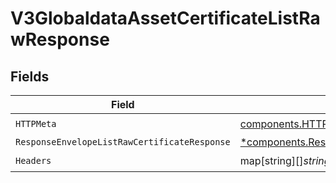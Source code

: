 # V3GlobaldataAssetCertificateListRawResponse


## Fields

| Field                                                                                                                           | Type                                                                                                                            | Required                                                                                                                        | Description                                                                                                                     |
| ------------------------------------------------------------------------------------------------------------------------------- | ------------------------------------------------------------------------------------------------------------------------------- | ------------------------------------------------------------------------------------------------------------------------------- | ------------------------------------------------------------------------------------------------------------------------------- |
| `HTTPMeta`                                                                                                                      | [components.HTTPMetadata](../../models/components/httpmetadata.md)                                                              | :heavy_check_mark:                                                                                                              | N/A                                                                                                                             |
| `ResponseEnvelopeListRawCertificateResponse`                                                                                    | [*components.ResponseEnvelopeListRawCertificateResponse](../../models/components/responseenvelopelistrawcertificateresponse.md) | :heavy_minus_sign:                                                                                                              | OK                                                                                                                              |
| `Headers`                                                                                                                       | map[string][]*string*                                                                                                           | :heavy_check_mark:                                                                                                              | N/A                                                                                                                             |